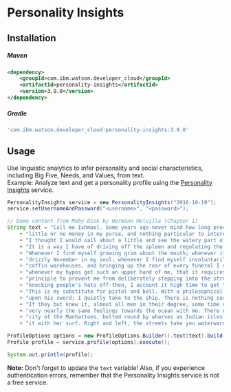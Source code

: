 # Personality Insights

## Installation

##### Maven
```xml
<dependency>
	<groupId>com.ibm.watson.developer_cloud</groupId>
	<artifactId>personality-insights</artifactId>
	<version>3.9.0</version>
</dependency>
```

##### Gradle
```gradle
'com.ibm.watson.developer_cloud:personality-insights:3.9.0'
```

## Usage
Use linguistic analytics to infer personality and social characteristics, including Big Five, Needs, and Values, from text.  
Example: Analyze text and get a personality profile using the [Personality Insights][personality_insights] service.

```java
PersonalityInsights service = new PersonalityInsights("2016-10-19");
service.setUsernameAndPassword("<username>", "<password>");

// Demo content from Moby Dick by Hermann Melville (Chapter 1)
String text = "Call me Ishmael. Some years ago-never mind how long precisely-having "
    + "little or no money in my purse, and nothing particular to interest me on shore, "
    + "I thought I would sail about a little and see the watery part of the world. "
    + "It is a way I have of driving off the spleen and regulating the circulation. "
    + "Whenever I find myself growing grim about the mouth; whenever it is a damp, "
    + "drizzly November in my soul; whenever I find myself involuntarily pausing before "
    + "coffin warehouses, and bringing up the rear of every funeral I meet; and especially "
    + "whenever my hypos get such an upper hand of me, that it requires a strong moral "
    + "principle to prevent me from deliberately stepping into the street, and methodically "
    + "knocking people's hats off-then, I account it high time to get to sea as soon as I can. "
    + "This is my substitute for pistol and ball. With a philosophical flourish Cato throws himself "
    + "upon his sword; I quietly take to the ship. There is nothing surprising in this. "
    + "If they but knew it, almost all men in their degree, some time or other, cherish "
    + "very nearly the same feelings towards the ocean with me. There now is your insular "
    + "city of the Manhattoes, belted round by wharves as Indian isles by coral reefs-commerce surrounds "
    + "it with her surf. Right and left, the streets take you waterward.";

ProfileOptions options = new ProfileOptions.Builder().text(text).build();
Profile profile = service.profile(options).execute();

System.out.println(profile);
```

**Note:** Don't forget to update the `text` variable! Also, if you experience
authentication errors, remember that the Personality Insights service is not
a free service.

[personality_insights]: http://www.ibm.com/watson/developercloud/doc/personality-insights/